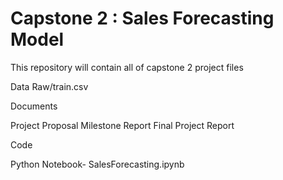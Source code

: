 # Capstone 2 : Sales Forecasting Model

This repository will contain all of capstone 2 project files

Data 
Raw/train.csv
 
Documents

Project Proposal
Milestone Report
Final Project Report

Code

Python Notebook- SalesForecasting.ipynb
